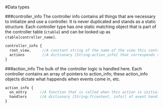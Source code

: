 #Data types

###controller_info
The controller info contains all things that are necessary to initialize and use a controller. It is never duplicated and stands
as a static structure. Each controller type has one static matching object that is part of the controller table (`ctable`) and can
be looked up as `ctable[controller_name]`.

```javascript
controller_info {
  root_view,     //A constant string of the name of the view this controller sets as it's root view.
  actions        //A dictionary [String:action_info] that corresponds to a dictionary of action_info object's based on the action's name.
}
```

###action_info
The bulk of the controller logic is handled here. Each controller contains an array of pointers to action_info; these action_info objects
dictate what happends when events come in, etc.
```javascript
action_info {
  on_entry      //A function that is called when this action is initialized.
  handlers      //A dictionary [String:f(context, info)] of event handlers for events that occur
}
```
